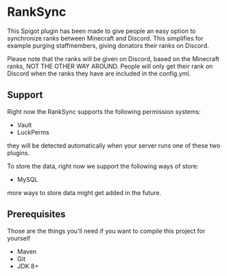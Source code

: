 # RankSync
This Spigot plugin has been made to give people an easy option to synchronize
ranks between Minecraft and Discord. This simplifies for example purging staffmembers,
giving donators their ranks on Discord.

Please note that the ranks will be given on Discord, based on the Minecraft ranks, 
NOT THE OTHER WAY AROUND. People will only get their rank on Discord when the ranks
they have are included in the config.yml.

## Support
Right now the RankSync supports the following permission systems:
- Vault
- LuckPerms

they will be detected automatically when your server runs one of these two plugins.

To store the data, right now we support the following ways of store:
- MySQL

more ways to store data might get added in the future.

## Prerequisites
Those are the things you'll need if you want to compile this project for yourself
* Maven
* Git
* JDK 8+
